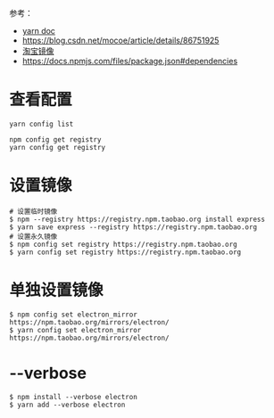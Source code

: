 参考：  
- [yarn doc](https://yarn.bootcss.com/docs/usage/)
- https://blog.csdn.net/mocoe/article/details/86751925
- [淘宝镜像](https://npm.taobao.org/)
- https://docs.npmjs.com/files/package.json#dependencies

# 查看配置
```
yarn config list

npm config get registry
yarn config get registry
```

# 设置镜像
```
# 设置临时镜像
$ npm --registry https://registry.npm.taobao.org install express
$ yarn save express --registry https://registry.npm.taobao.org
# 设置永久镜像
$ npm config set registry https://registry.npm.taobao.org
$ yarn config set registry https://registry.npm.taobao.org
```

# 单独设置镜像
```
$ npm config set electron_mirror https://npm.taobao.org/mirrors/electron/
$ yarn config set electron_mirror https://npm.taobao.org/mirrors/electron/
```

# --verbose
```
$ npm install --verbose electron
$ yarn add --verbose electron
```
